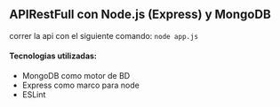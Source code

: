 ## APIRestFull con Node.js (Express) y MongoDB

correr la api con el siguiente comando: `node app.js`

#### Tecnologias utilizadas:

* MongoDB como motor de BD
* Express como marco para node
* ESLint